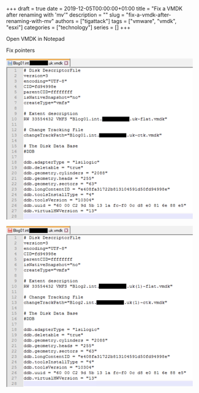 +++
draft = true
date = 2019-12-05T00:00:00+01:00
title = "Fix a VMDK after renaming with 'mv'"
description = ""
slug = "fix-a-vmdk-after-renaming-with-mv"
authors = ["tigattack"]
tags = ["vmware", "vmdk", "esxi"]
categories = ["technology"]
series = []
+++

Open VMDK in Notepad

Fix pointers

![image](image.png)

![image-1](image-1.png)
